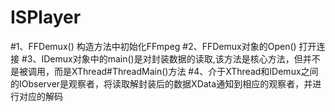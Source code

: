 # ISPlayer


#1、FFDemux() 构造方法中初始化FFmpeg
#2、FFDemux对象的Open() 打开连接
#3、IDemux对象中的main()是对封装数据的读取,该方法是核心方法，但并不是被调用，而是XThread#ThreadMain()方法
#4、介于XThread和IDemux之间的IObserver是观察者，将读取解封装后的数据XData通知到相应的观察者，并进行对应的解码